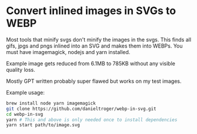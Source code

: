 # Convert inlined images in SVGs to WEBP

Most tools that minify svgs don't minify the images in the svgs. This finds all gifs, jpgs and pngs inlined into an SVG and makes them into WEBPs. You must have imagemagick, nodejs and yarn installed.

Example image gets reduced from 6.1MB to 785KB without any visible quality loss.

Mostly GPT written probably super flawed but works on my test images.

Example usage:

```bash
brew install node yarn imagemagick
git clone https://github.com/danieltroger/webp-in-svg.git
cd webp-in-svg
yarn # This and above is only needed once to install dependencies
yarn start path/to/image.svg
```
